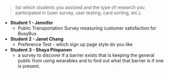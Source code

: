 > list which students you assisted and the type of research you participated in (user survey, user testing, card sorting, etc.).

- **Student 1 - Jennifer**
  - Public Transportation Survey measuring customer satisfaction for BusyBus.
- **Student 2 - Janet Chang**
  - Preference Test - which sign up page style do you like
- **Student 3 - Shaya Piispanen**
  - a survey to discover if a barrier exists that is keeping the general public from using wearables and to find out what that barrier is if one is present. 

